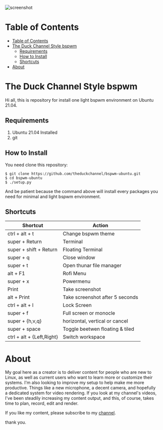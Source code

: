 ![screenshot](/images/screenshot.png "The Duck Channel´s Ubuntu 21.04 bspwm style screenshot")

Table of Contents
=================

* [Table of Contents](#table-of-contents)
* [The Duck Channel Style bspwm](#the-duck-channel-style-bspwm)
   * [Requirements](#requirements)
   * [How to Install](#how-to-install)
   * [Shortcuts](#shortcuts)
* [About](#about)

# The Duck Channel Style bspwm

Hi all, this is repository for install one light bspwm environment on Ubuntu 21.04. 

## Requirements

1. Ubuntu 21.04 Installed
2. git

## How to Install

You need clone this repository:
```console
$ git clone https://github.com/theduckchannel/bspwm-ubuntu.git
$ cd bspwm-ubuntu
$ ./setup.py
```

And be patient because the command above will install every packages you need for minimal and light bspwm environment.


## Shortcuts

| Shortcut  |  Action  |
| ------------------- | ------------------- |
|  ctrl + alt + t     |  Change bspwm theme |
| super + Return   |  Terminal |
| super + shift + Return | Floating Terminal |
| super + q | Close window |
| super + t | Open thunar file manager |
| alt + F1 | Rofi Menu |
| super + x | Powermenu |
| Print | Take screenshot  |
| alt + Print | Take screenshot after 5 seconds |
| ctrl + alt + l | Lock Screen |
| super + f | Full screen or monocle |
| super + {h,v,q} | horizontal, vertical or cancel |
| super + space | Toggle beetwen floating & tiled |
| ctrl + alt + {Left,Right} | Switch workspace |


# About

My goal here as a creator is to deliver content for people who are new to Linux, as well as current users who want to learn more or customize their systems. I'm also looking to improve my setup to help make me more productive. Things like a new microphone, a decent camera, and hopefully a dedicated system for video rendering. If you look at my channel's videos, I've been steadily increasing my content output, and this, of course, takes time to plan, record, edit and render.


If you like my content, please subscribe to my [channel](https://www.youtube.com/c/TheDuckChannel). 

thank you. 

